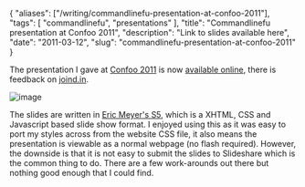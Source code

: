 {
    "aliases": ["/writing/commandlinefu-presentation-at-confoo-2011"],
    "tags": [
        "commandlinefu",
        "presentations"
    ],
    "title": "Commandlinefu presentation at Confoo 2011",
    "description": "Link to slides available here",
    "date": "2011-03-12",
    "slug": "commandlinefu-presentation-at-confoo-2011"
}

The presentation I gave at [Confoo 2011](http://confoo.ca/en) is now
[available online](http://presentations.codeinthehole.com/confoo2011/),
there is feedback on [joind.in](http://joind.in/talk/view/2896).

![image](/images/clf-presentation.png)

The slides are written in [Eric Meyer's
S5](http://meyerweb.com/eric/tools/s5/), which is a XHTML, CSS and
Javascript based slide show format. I enjoyed using this as it was easy
to port my styles across from the website CSS file, it also means the
presentation is viewable as a normal webpage (no flash required).
However, the downside is that it is not easy to submit the slides to
Slideshare which is the common thing to do. There are a few work-arounds
out there but nothing good enough that I could find.
